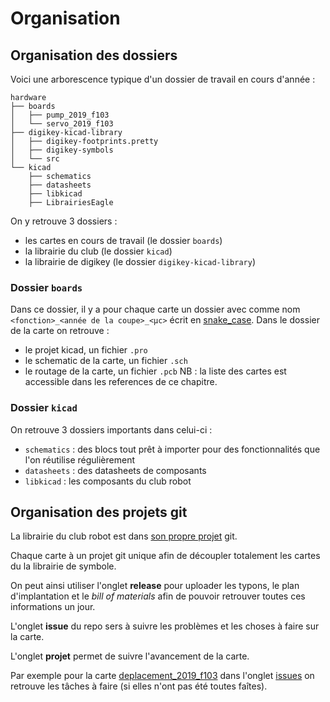 # Organisation

## Organisation des dossiers

Voici une arborescence typique d'un dossier de travail en cours d'année :

```
hardware
├── boards
│   ├── pump_2019_f103
│   └── servo_2019_f103
├── digikey-kicad-library
│   ├── digikey-footprints.pretty
│   ├── digikey-symbols
│   └── src
└── kicad
    ├── schematics 
    ├── datasheets
    ├── libkicad
    ├── LibrairiesEagle
```

On y retrouve 3 dossiers :
* les cartes en cours de travail (le dossier `boards`)
* la librairie du club (le dossier `kicad`)
* la librairie de digikey (le dossier `digikey-kicad-library`)

### Dossier `boards`

Dans ce dossier, il y a pour chaque carte un dossier avec comme nom `<fonction>_<année de la coupe>_<µc>` écrit en [snake_case](https://fr.wikipedia.org/wiki/Snake_case). Dans le dossier de la carte on retrouve :
* le projet kicad, un fichier `.pro`
* le schematic de la carte, un fichier `.sch`
* le routage de la carte, un fichier `.pcb`
NB : la liste des cartes est accessible dans les references de ce chapitre.

### Dossier `kicad`

On retrouve 3 dossiers importants dans celui-ci :
* `schematics` : des blocs tout prêt à importer pour des fonctionnalités que l'on réutilise régulièrement
* `datasheets` :  des datasheets de composants
* `libkicad` : les composants du club robot

## Organisation des projets git

La librairie du club robot est dans [son propre projet](https://github.com/ClubRobotInsat/kicad) git.

Chaque carte à un projet git unique afin de découpler totalement les cartes du la librairie de symbole.

On peut ainsi utiliser l'onglet **release** pour uploader les typons, le plan d'implantation et le *bill of materials* afin de pouvoir retrouver toutes ces informations un jour.

L'onglet **issue** du repo sers à suivre les problèmes et les choses à faire sur la carte.

L'onglet **projet** permet de suivre l'avancement de la carte.

Par exemple pour la carte [deplacement_2019_f103](https://github.com/ClubRobotInsat/deplacement_2019_f103) dans l'onglet [issues](https://github.com/ClubRobotInsat/deplacement_2019_f103/issues) on retrouve les tâches à faire (si elles n'ont pas été toutes faîtes).

